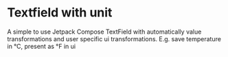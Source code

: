 # Textfield with unit
A simple to use Jetpack Compose TextField with automatically value transformations and user specific ui transformations. E.g. save temperature in °C, present as °F in ui